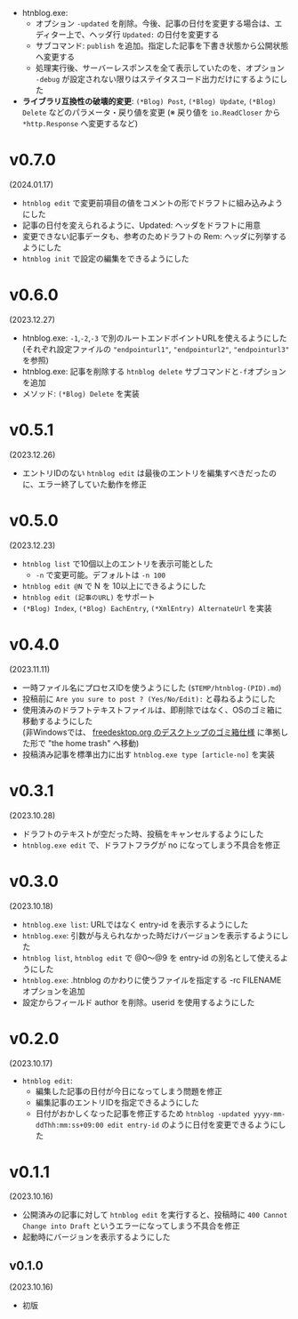 - htnblog.exe:
    - オプション `-updated` を削除。今後、記事の日付を変更する場合は、エディター上で、ヘッダ行 `Updated:` の日付を変更する
    - サブコマンド: `publish` を追加。指定した記事を下書き状態から公開状態へ変更する
    - 処理実行後、サーバーレスポンスを全て表示していたのを、オプション `-debug` が設定されない限りはステイタスコード出力だけにするようにした
- **ライブラリ互換性の破壊的変更**: `(*Blog) Post`, `(*Blog) Update`, `(*Blog) Delete` などのパラメータ・戻り値を変更 (※ 戻り値を `io.ReadCloser` から `*http.Response` へ変更するなど)

v0.7.0
======
(2024.01.17)

- `htnblog edit` で変更前項目の値をコメントの形でドラフトに組み込みようにした
- 記事の日付を変えられるように、Updated: ヘッダをドラフトに用意
- 変更できない記事データも、参考のためドラフトの Rem: ヘッダに列挙するようにした
- `htnblog init` で設定の編集をできるようにした

v0.6.0
======
(2023.12.27)

- htnblog.exe: `-1`,`-2`,`-3` で別のルートエンドポイントURLを使えるようにした
  (それぞれ設定ファイルの `"endpointurl1"`, `"endpointurl2"`, `"endpointurl3"` を参照)
- htnblog.exe: 記事を削除する `htnblog delete` サブコマンドと`-f`オプションを追加
- メソッド: `(*Blog) Delete` を実装

v0.5.1
======
(2023.12.26)

- エントリIDのない `htnblog edit` は最後のエントリを編集すべきだったのに、エラー終了していた動作を修正

v0.5.0
======
(2023.12.23)

- `htnblog list` で10個以上のエントリを表示可能とした
    - `-n` で変更可能。デフォルトは `-n 100`
- `htnblog edit @N` で N を 10以上にできるようにした
- `htnblog edit (記事のURL)` をサポート
- `(*Blog) Index`, `(*Blog) EachEntry`, `(*XmlEntry) AlternateUrl` を実装

v0.4.0
======
(2023.11.11)

- 一時ファイル名にプロセスIDを使うようにした (`$TEMP/htnblog-(PID).md`)
- 投稿前に `Are you sure to post ? (Yes/No/Edit):` と尋ねるようにした
- 使用済みのドラフトテキストファイルは、即削除ではなく、OSのゴミ箱に移動するようにした  
  (非Windowsでは、 [freedesktop.org のデスクトップのゴミ箱仕様](https://www.freedesktop.org/wiki/Specifications/trash-spec/) に準拠した形で "the home trash" へ移動)
- 投稿済み記事を標準出力に出す `htnblog.exe type [article-no]` を実装

v0.3.1
======
(2023.10.28)

- ドラフトのテキストが空だった時、投稿をキャンセルするようにした
- `htnblog.exe edit` で、ドラフトフラグが no になってしまう不具合を修正

v0.3.0
======
(2023.10.18)

- `htnblog.exe list`: URLではなく entry-id を表示するようにした
- `htnblog.exe`: 引数が与えられなかった時だけバージョンを表示するようにした
- `htnblog list`, `htnblog edit` で @0～@9 を entry-id の別名として使えるようにした
- `htnblog.exe`: .htnblog のかわりに使うファイルを指定する -rc FILENAME オプションを追加
- 設定からフィールド author を削除。userid を使用するようにした

v0.2.0
======
(2023.10.17)

- `htnblog edit`:
    - 編集した記事の日付が今日になってしまう問題を修正
    - 編集記事のエントリIDを指定できるようにした
    - 日付がおかしくなった記事を修正するため `htnblog -updated yyyy-mm-ddThh:mm:ss+09:00 edit entry-id` のように日付を変更できるようにした

v0.1.1
======
(2023.10.16)

- 公開済みの記事に対して `htnblog edit` を実行すると、投稿時に
  `400 Cannot Change into Draft` というエラーになってしまう不具合を修正
- 起動時にバージョンを表示するようにした

v0.1.0
------
(2023.10.16)

- 初版
